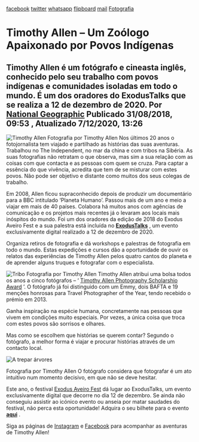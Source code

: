 [facebook](https://www.facebook.com/sharer/sharer.php?u=https%3A%2F%2Fwww.natgeo.pt%2Ffotografia%2F2018%2F08%2Ftimothy-allen-um-zoologo-apaixonado-por-povos-indigenas) [twitter](https://twitter.com/share?url=https%3A%2F%2Fwww.natgeo.pt%2Ffotografia%2F2018%2F08%2Ftimothy-allen-um-zoologo-apaixonado-por-povos-indigenas&via=natgeo&text=Timothy%20Allen%20%E2%80%93%20Um%20Zo%C3%B3logo%20Apaixonado%20por%20Povos%20Ind%C3%ADgenas) [whatsapp](https://web.whatsapp.com/send?text=https%3A%2F%2Fwww.natgeo.pt%2Ffotografia%2F2018%2F08%2Ftimothy-allen-um-zoologo-apaixonado-por-povos-indigenas) [flipboard](https://share.flipboard.com/bookmarklet/popout?v=2&title=Timothy%20Allen%20%E2%80%93%20Um%20Zo%C3%B3logo%20Apaixonado%20por%20Povos%20Ind%C3%ADgenas&url=https%3A%2F%2Fwww.natgeo.pt%2Ffotografia%2F2018%2F08%2Ftimothy-allen-um-zoologo-apaixonado-por-povos-indigenas) [mail](mailto:?subject=NatGeo&body=https%3A%2F%2Fwww.natgeo.pt%2Ffotografia%2F2018%2F08%2Ftimothy-allen-um-zoologo-apaixonado-por-povos-indigenas%20-%20Timothy%20Allen%20%E2%80%93%20Um%20Zo%C3%B3logo%20Apaixonado%20por%20Povos%20Ind%C3%ADgenas) [Fotografia](https://www.natgeo.pt/fotografia) 
# Timothy Allen – Um Zoólogo Apaixonado por Povos Indígenas 
## Timothy Allen é um fotógrafo e cineasta inglês, conhecido pelo seu trabalho com povos indígenas e comunidades isoladas em todo o mundo. É um dos oradores do ExodusTalks que se realiza a 12 de dezembro de 2020. Por [National Geographic](https://www.natgeo.pt/autor/national-geographic) Publicado 31/08/2018, 09:53 , Atualizado 7/12/2020, 13:26 
![Timothy Allen](img/files_styles_image_00_public_timothy_0allen_0.jpeg, "Timothy Allen")
Fotografia por Timothy Allen Nos últimos 20 anos o fotojornalista tem viajado e partilhado as histórias das suas aventuras. Trabalhou no The Independent, no mar da china e com tribos na Sibéria. As suas fotografias não retratam o que observa, mas sim a sua relação com as coisas com que contacta e as pessoas com quem se cruza. Para captar a essência do que vivência, acredita que tem de se misturar com estes povos. Não pode ser objetivo e distante como muitos dos seus colegas de trabalho. 

Em 2008, Allen ficou supraconhecido depois de produzir um documentário para a BBC intitulado ‘Planeta Humano’. Passou mais de um ano e meio a viajar em mais de 40 países. Colabora há muitos anos com agências de comunicação e os projetos mais recentes já o levaram aos locais mais inóspitos do mundo. Foi um dos oradores da edição de 2018 do Exodus Aveiro Fest e a sua palestra está incluída no [**ExodusTalks**](https://www.natgeo.pt/fotografia/2020/12/reserve-a-tarde-de-12-de-dezembro-para-o-exodustalks) , um evento exclusivamente digital realizado a 12 de dezembro de 2020. 

Organiza retiros de fotografia e dá workshops e palestras de fotografia em todo o mundo. Estas expedições e cursos dão a oportunidade de ouvir os relatos das experiências de Timothy Allen pelos quatro cantos do planeta e de aprender alguns truques e fotografar com o especialista. 

![Tribo](img/files_styles_image_00_public_timothy_allen_0.jpg, "Tribo")
Fotografia por Timothy Allen Timothy Allen atribui uma bolsa todos os anos a cinco fotógrafos – ‘ [Timothy Allen Photography Scholarshio Award](http://humanplanet.com/timothyallen/travel-photography-scholarship/) ’. O fotógrafo já foi distinguido com um Emmy, dois BAFTA e 19 menções honrosas para Travel Photographer of the Year, tendo recebido o prémio em 2013. 

Ganha inspiração na espécie humana, concretamente nas pessoas que vivem em condições muito especiais. Por vezes, a única coisa que troca com estes povos são sorrisos e olhares. 

Mas como se escolhem que histórias se querem contar? Segundo o fotógrafo, a melhor forma é viajar e procurar histórias através de um contacto local. 

![A trepar árvores](img/files_styles_image_00_public_niger_timothy_allen_hp_01_rw_1.jpg, "A trepar árvores")

Fotografia por Timothy Allen O fotógrafo considera que fotografar é um ato intuitivo num momento decisivo, em que não se deve hesitar. 

Este ano, o festival [Exodus Aveiro Fest](https://www.natgeo.pt/exodus) dá lugar ao ExodusTalks, um evento exclusivamente digital que decorre no dia 12 de dezembro. Se ainda não conseguiu assistir ao icónico evento ou anseia por matar saudades do festival, não perca esta oportunidade! Adquira o seu bilhete para o evento **[aqui](https://www.exodusaveirofest.com/tickets/exodustalks/)** . 

Siga as páginas de [Instagram](https://www.instagram.com/Timothy_Allen/) e [Facebook](https://www.facebook.com/timothy.allen/) para acompanhar as aventuras de Timothy Allen! 

